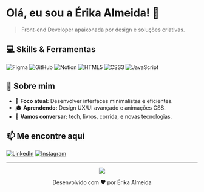 # Olá, eu sou a Érika Almeida! 👋

> Front-end Developer apaixonada por design e soluções criativas.

## 💻 Skills & Ferramentas

![Figma](https://img.shields.io/badge/-Figma-333333?style=flat&logo=figma&logoColor=white)
![GitHub](https://img.shields.io/badge/-GitHub-333333?style=flat&logo=github)
![Notion](https://img.shields.io/badge/-Notion-333333?style=flat&logo=notion)
![HTML5](https://img.shields.io/badge/-HTML5-333333?style=flat&logo=html5&logoColor=white)
![CSS3](https://img.shields.io/badge/-CSS3-333333?style=flat&logo=css3&logoColor=white)
![JavaScript](https://img.shields.io/badge/-JavaScript-333333?style=flat&logo=javascript)

## 🚀 Sobre mim

- 🎯 **Foco atual:** Desenvolver interfaces minimalistas e eficientes.
- 🎓 **Aprendendo:** Design UX/UI avançado e animações CSS.
- 💬 **Vamos conversar:** tech, livros, corrida, e novas tecnologias.

## 📫 Me encontre aqui

[![LinkedIn](https://img.shields.io/badge/-LinkedIn-333333?style=flat&logo=linkedin)](https://www.linkedin.com/in/seu-perfil)
[![Instagram](https://img.shields.io/badge/-Instagram-333333?style=flat&logo=instagram)](https://www.instagram.com/bitdaerica)

---

<p align="center">
  <img src="https://github-readme-stats.vercel.app/api/top-langs/?username=seu-usuario&layout=compact&theme=dark" />
</p>

<p align="center">
  Desenvolvido com ❤️ por Érika Almeida
</p>

